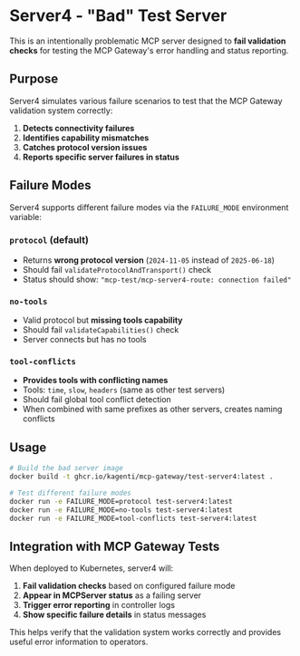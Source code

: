 # Server4 - "Bad" Test Server

This is an intentionally problematic MCP server designed to **fail validation checks** for testing the MCP Gateway's error handling and status reporting.

## Purpose

Server4 simulates various failure scenarios to test that the MCP Gateway validation system correctly:

1. **Detects connectivity failures**
2. **Identifies capability mismatches**
3. **Catches protocol version issues**
4. **Reports specific server failures in status**

## Failure Modes

Server4 supports different failure modes via the `FAILURE_MODE` environment variable:

### `protocol` (default)

- Returns **wrong protocol version** (`2024-11-05` instead of `2025-06-18`)
- Should fail `validateProtocolAndTransport()` check
- Status should show: `"mcp-test/mcp-server4-route: connection failed"`

### `no-tools`

- Valid protocol but **missing tools capability**
- Should fail `validateCapabilities()` check
- Server connects but has no tools

### `tool-conflicts`

- **Provides tools with conflicting names**
- Tools: `time`, `slow`, `headers` (same as other test servers)
- Should fail global tool conflict detection
- When combined with same prefixes as other servers, creates naming conflicts

## Usage

```bash
# Build the bad server image
docker build -t ghcr.io/kagenti/mcp-gateway/test-server4:latest .

# Test different failure modes
docker run -e FAILURE_MODE=protocol test-server4:latest
docker run -e FAILURE_MODE=no-tools test-server4:latest
docker run -e FAILURE_MODE=tool-conflicts test-server4:latest
```

## Integration with MCP Gateway Tests

When deployed to Kubernetes, server4 will:

1. **Fail validation checks** based on configured failure mode
2. **Appear in MCPServer status** as a failing server
3. **Trigger error reporting** in controller logs
4. **Show specific failure details** in status messages

This helps verify that the validation system works correctly and provides useful error information to operators.
